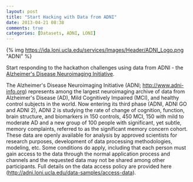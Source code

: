 ```yaml
---
layout: post
title: "Start Hacking with Data from ADNI"
date: 2013-04-21 08:38
comments: true
categories: [Datasets, ADNI, LONI] 
---
```


{% img https://ida.loni.ucla.edu/services/Images/Header/ADNI_Logo.png "ADNI" %}

Start responding to the hackathon challenges using data from ADNI - the [Alzheimer's Disease Neuroimaging Initiative](http://www.adni-info.org).

<!-- more -->

The Alzheimer's Disease Neuroimaging Initiative (ADNI; <http://www.adni-info.org>) represents among the largest neuroimaging archive of data from Alzheimer's Disease (AD), Mild Cognitively Impaired (MCI), and healthy control subjects in the world. Now entering its third phase (ADNI, ADNI GO and ADNI 2), ADNI 2 is studying the rate of change of cognition, function, brain structure, and biomarkers in 150 controls, 450 MCI, 150 with mild to moderate AD and a new group of 100 people with significant, yet subtle, memory complaints, referred to as the significant memory concern cohort.  These data are openly available for analysis by approved scientists for research purposes, development of data processing methodologies, modeling, etc. Some conditions do apply, including that each person must gain access to the data through the normal application process and channels and the requested data may not be shared among other participants.  Full details on the data access policy are provided here (<http://adni.loni.ucla.edu/data-samples/access-data>).